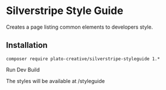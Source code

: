 # Silverstripe Style Guide

Creates a page listing common elements to developers style.

## Installation

```
composer require plato-creative/silverstripe-styleguide 1.*
```

Run Dev Build

The styles will be available at /styleguide
